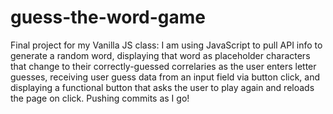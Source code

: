 # guess-the-word-game
Final project for my Vanilla JS class: I am using JavaScript to pull API info to generate a random word, displaying that word as placeholder characters that change to their correctly-guessed correlaries as the user enters letter guesses, receiving user guess data from an input field via button click, and displaying a functional button that asks the user to play again and reloads the page on click. Pushing commits as I go!
